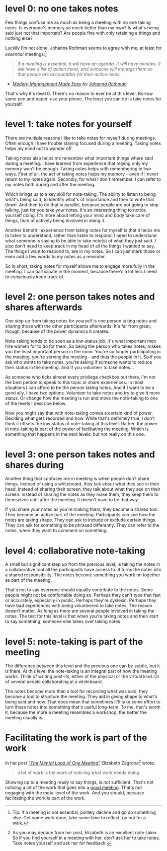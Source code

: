 <!--
.. title: Five levels of note-taking in meetings
.. slug: five-levels-of-note-taking-in-meetings
.. date: 2025-04-19
.. category: facilitation
.. tags: note-taking, leadership, facilitation, leadership, self-organization, skills
.. type: text
.. description: Facilitating the work is part of the work.
-->

# level 0: no one takes notes

Few things confuse me as much as being a meeting with no one taking notes. Is everyone's memory so much better than my own? Is what's being said just not that important? Are people fine with only retaining a things and nothing else?

Luckily I'm not alone. Johanna Rothman seems to agree with me, at least for *essential* meetings:[^1]

> *If a meeting is essential, it will have an agenda. It will have minutes. It will have a list of action items, and someone will manage them so that people are accountable for their action items.*  
- *[Modern Management Made Easy](https://leanpub.com/b/modernmanagementmadeeasy) by [Johanna Rothman](https://www.jrothman.com/)*

[^1]: Tip: If a meeting is not essential, politely decline and go do something else. Get some work done, take some time to reflect, go out for a walk.

That's why it's level 0. There's no reason to ever be at this level. Borrow some pen and paper. use your phone. The least you can do is take notes for yourself.

<!-- TEASER_END -->


# level 1: take notes for yourself

There are multiple reasons I like to take notes for myself during meetings. Often enough I have trouble staying focused during a meeting. Taking notes helps my mind not to wander off.

Taking notes also helps me remember what important things where said during a meeting. I have learned from experience that relying only my memory won't be enough. Taking notes helps with remembering in two ways. First of all, the act of taking notes helps my memory - even if I never return to my notes again. Secondly, for what I don't remember, I can refer to my notes both during and after the meeting.

Which brings us to a key skill for note-taking. The ability to listen to being what's being said, to identify what's of importance and then to write that down. And then to do that in parallel, because people are not going to stop talking, just for you take your notes. It's an interesting thing to notice yourself doing. It's more about letting your mind and body take care of things, than of actively being involved in doing it.

Another benefit I experience from taking notes for myself is that it helps me to listen to understand, rather than listen to respond. I need to understand what someone is saying to be able to take note(s) of what they just said. I also don't need to keep track in my head of all the things I wanted to say. The things I want to respond to, are in my notes. So I can just mark those or even add a few words to my notes as a reminder.

So in short, taking notes for myself allows me to engage more fully in the meeting. I can participate in the moment, because there's a lot less I need to consciously keep track of.


# level 2: one person takes notes and shares afterwards

One step up from taking notes for yourself is one person taking notes and sharing those with the other participants afterwards. It's far from great, though, because of the power dynamics it creates.

Note-taking tends to be seen as a low-status job. It's what important men hire women for to do for them. So being the person who takes notes, makes you the least important person in the room. You're no longer participating in the meeting, you're serving the meeting - and thus the people in it. So if you ask who wants to take notes, you're asking if someone wants to reduce their status in the meeting. And if you volunteer to take notes...

As someone who ticks almost every privilege checkbox out there, I'm not the best person to speak to this topic or share experiences. In most situations I can afford to be the person taking notes. And if I want to be a good ally, I have two options. Volunteer to take notes and try to give it more status. Or change how the meeting is run and move the note-taking to one of the levels I describe below.

Now you might say that with note-taking comes a certain kind of power. Deciding what gets recorded and how. While that's definitely true, I don't think it offsets the low status of note-taking at this level. Rather, the power in note-taking is part of the power of facilitating the meeting. Which is something that happens in the next levels, but not really on this one.


# level 3: one person takes notes and shares during

Another thing that confuses me in meeting is when people don't share things. Instead of using a whiteboard, they talk about what they see in their head. Instead of sharing their screen, they talk about what they see on their screen. Instead of sharing the notes as they make them, they keep them to themselves until after the meeting. It doesn't have to be that way.

If you share your notes as you're making them, they become a shared tool. They become an active part of the meeting. Participants can see how the notes are taking shape. They can ask to include or exclude certain things. They can ask for something to be phrased differently. They can refer to the notes, when they want to comment on something.


# level 4: collaborative note-taking

A small but significant step up from the previous level, is taking the notes in a collaborative tool all the participants have access to. It turns the notes into a shared responsibility. The notes become something you work on together as part of the meeting.

That's not to say everyone should equally contribute to the notes. Some people might not be comfortable doing so. Perhaps they can't type that fast or accurately, especially in public. Perhaps they're dyslexic. Perhaps they have bad experiences with being volunteered to take notes. The reason doesn't matter. As long as there are several people involved in taking the notes. The test for this level is that when you're taking notes and then start to say something, someone else takes over taking notes.


# level 5: note-taking is part of the meeting

The difference between this level and the previous one can be subtle, but it is there. At this level the note-taking is an integral part of how the meeting works. Think of writing post-its, either of the physical or the virtual kind. Or of several people collaborating at a whiteboard.

The notes become more than a tool for recording what was said, they become a tool to structure the meeting. They aid in giving shape to what's being said and how. That does mean that sometimes it'll take some effort to turn these notes into something that's useful long-term. To me, that's worth it, because the more a meeting resembles a workshop, the better the meeting usually is.


# Facilitating the work is part of the work

In her post [*"The Mental Load of One Meeting"*](https://elizabethzagroba.com/posts/2021/the_mental_load_of_one_meeting/) Elizabeth Zagroba[^2] wrote:

> a lot of work is the work of noticing what work needs doing.

[^2]: As you may deduce from her post, Elizabeth is an excellent note-taker. So if you find yourself in a meeting with her, don't ask her to take notes. Take notes yourself and ask her for feedback.

Showing up to a meeting ready to say things, is not sufficient. That's not noticing a lot of the work that goes into a [good meeting](link://slug/making-meetings-work). That's not engaging with the meta-level of the work. And you should, because facilitating the work *is* part of the work.
